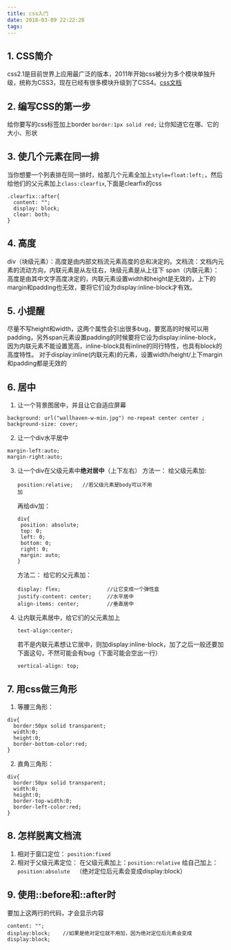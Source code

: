 ```yaml
---
title: css入门
date: 2018-03-09 22:22:28
tags:
---
```

## 1. CSS简介
css2.1是目前世界上应用最广泛的版本，2011年开始css被分为多个模块单独升级，统称为CSS3，现在已经有很多模块升级到了CSS4。[css文档](https://www.w3.org/Style/CSS/specs.en.html)

## 2. 编写CSS的第一步
给你要写的css标签加上border
`border:1px solid red;`
让你知道它在哪、它的大小、形状

## 3. 使几个元素在同一排
当你想要一个列表排在同一排时，给那几个元素全加上`style=float:left;`，然后给他们的父元素加上`class:clearfix`,下面是clearfix的css
```
.clearfix::after{
  content: "";
  display: block;
  clear: both;
}
```
## 4. 高度
div（块级元素）：高度是由内部文档流元素高度的总和决定的。文档流：文档内元素的流动方向，内联元素是从左往右，块级元素是从上往下
 span（内联元素）：高度是由其中文字高度决定的，内联元素设置width和height是无效的，上下的margin和padding也无效，要将它们设为display:inline-block才有效。
## 5. 小提醒
尽量不写height和width，这两个属性会引出很多bug，要宽高的时候可以用padding，另外span元素设置padding的时候要将它设为display:inline-block，因为内联元素不能设置宽高，inline-block具有inline的同行特性，也具有block的高度特性。
对于display:inline(内联元素)的元素，设置width/height/上下margin和padding都是无效的
## 6. 居中
1. 让一个背景图居中，并且让它自适应屏幕
```
background: url("wallhaven-w-min.jpg") no-repeat center center ;
background-size: cover;
```
2. 让一个div水平居中
```
margin-left:auto;
margin-right:auto;
```
3. 让一个div在父级元素中**绝对居中**（上下左右）
方法一：
给父级元素加:
   ```
   position:relative;   //若父级元素是body可以不用
   加
   ```
   再给div加：
   ```
   div{
    position: absolute;
    top: 0;
    left: 0;
    bottom: 0;
    right: 0;
    margin: auto;
   }
   ```
   方法二：
给它的父元素加：
   ```
   display: flex;               //让它变成一个弹性盒
   justify-content: center;     //水平居中
   align-items: center;         //垂直居中
   ```
4. 让内联元素居中，给它们的父元素加上
    ```
    text-align:center;
    ```
    若不是内联元素想让它居中，则加display:inline-block，加了之后一般还要加下面这句，不然可能会有bug（下面可能会空出一行）
    ```
    vertical-align: top;
    ```

## 7. 用css做三角形
1. 等腰三角形：
```
div{
  border:50px solid transparent;
  width:0;
  height:0;
  border-bottom-color:red;
}
```
2. 直角三角形：
```
div{
  border:50px solid transparent;
  width:0;
  height:0;
  border-top-width:0;
  border-left-color:red;
}
```

## 8. 怎样脱离文档流
1. 相对于窗口定位：
`position:fixed`
2. 相对于父级元素定位：
在父级元素加上：`position:relative`
给自己加上：`position:absolute  `（绝对定位后元素会变成display:block）

## 9. 使用::before和::after时
要加上这两行的代码，才会显示内容
```
content: "";
display:block;    //如果是绝对定位就不用加，因为绝对定位后元素会变成display:block;
```

